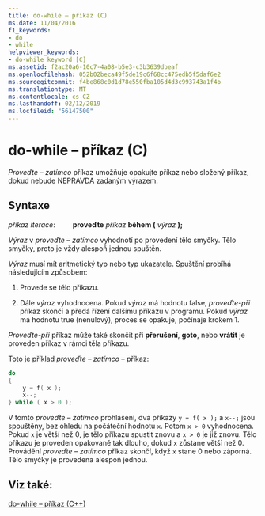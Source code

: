 ```yaml
---
title: do-while – příkaz (C)
ms.date: 11/04/2016
f1_keywords:
- do
- while
helpviewer_keywords:
- do-while keyword [C]
ms.assetid: f2ac20a6-10c7-4a08-b5e3-c3b3639dbeaf
ms.openlocfilehash: 052b02beca49f5de19c6f68cc475edb5f5daf6e2
ms.sourcegitcommit: f4be868c0d1d78e550fba105d4d3c993743a1f4b
ms.translationtype: MT
ms.contentlocale: cs-CZ
ms.lasthandoff: 02/12/2019
ms.locfileid: "56147500"
---
```

# <a name="do-while-statement-c"></a>do-while – příkaz (C)

*Proveďte – zatímco* příkaz umožňuje opakujte příkaz nebo složený příkaz, dokud nebude NEPRAVDA zadaným výrazem.

## <a name="syntax"></a>Syntaxe

*příkaz iterace*: &nbsp; &nbsp; &nbsp; &nbsp; **proveďte**  *příkaz*  **během (** *výraz*  **);**

*Výraz* v *proveďte – zatímco* vyhodnotí po provedení tělo smyčky. Tělo smyčky, proto je vždy alespoň jednou spuštěn.

*Výraz* musí mít aritmetický typ nebo typ ukazatele. Spuštění probíhá následujícím způsobem:

1. Provede se tělo příkazu.

1. Dále *výraz* vyhodnocena. Pokud *výraz* má hodnotu false, *proveďte-při* příkaz skončí a předá řízení dalšímu příkazu v programu. Pokud *výraz* má hodnotu true (nenulový), proces se opakuje, počínaje krokem 1.

*Proveďte-při* příkaz může také skončit při **přerušení**, **goto**, nebo **vrátit** je proveden příkaz v rámci těla příkazu.

Toto je příklad *proveďte – zatímco* – příkaz:

```C
do
{
    y = f( x );
    x--;
} while ( x > 0 );
```

V tomto *proveďte – zatímco* prohlášení, dva příkazy `y = f( x );` a `x--;` jsou spouštěny, bez ohledu na počáteční hodnotu `x`. Potom `x > 0` vyhodnocena. Pokud `x` je větší než 0, je tělo příkazu spustit znovu a `x > 0` je již znovu. Tělo příkazu je proveden opakovaně tak dlouho, dokud `x` zůstane větší než 0. Provádění *proveďte – zatímco* příkaz skončí, když `x` stane 0 nebo záporná. Tělo smyčky je provedena alespoň jednou.

## <a name="see-also"></a>Viz také:

[do-while – příkaz (C++)](../cpp/do-while-statement-cpp.md)
